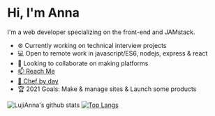 # Hi, I'm Anna
I'm a web developer specializing on the front-end and JAMstack.
- ⚙️ Currently working on technical interview projects 
- 💻 Open to remote work in javascript/ES6, nodejs, express & react
- 🧉 Looking to collaborate on making platforms 
- [📫 Reach Me](https://lujianna.github.io/)
- [🍳 Chef by day](https://www.instagram.com/anna_twentytwenty/?hl=en)
- 🏆 2021 Goals: Make & manage sites & Launch some products

![LujiAnna's github stats](https://github-readme-stats.vercel.app/api?username=LujiAnna&show_icons=true&theme=bear)
[![Top Langs](https://github-readme-stats.vercel.app/api/top-langs/?username=LujiAnna&layout=compact)](https://github.com/LujiAnna/github-readme-stats) 
